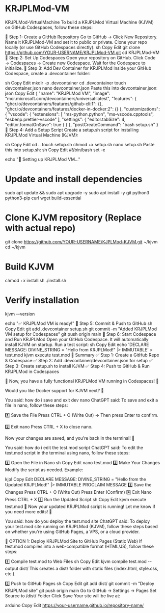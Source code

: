 # KRJPLMod-VM
KRJPLMod-VirtualMachine
To build a KRJPLMod Virtual Machine (KJVM) on GitHub Codespaces, follow these steps:

🔹 Step 1: Create a GitHub Repository
Go to GitHub → Click New Repository.
Name it KRJPLMod-VM and set it to public or private.
Clone your repo locally (or use GitHub Codespaces directly).
sh
Copy
Edit
git clone https://github.com/YOUR-USERNAME/KRJPLMod-VM.git
cd KRJPLMod-VM
🔹 Step 2: Set Up Codespaces
Open your repository on GitHub.
Click Code → Codespaces → Create new Codespace.
Wait for the Codespace to initialize.
🔹 Step 3: Add Dev Container for KRJPLMod
Inside your GitHub Codespace, create a .devcontainer folder:

sh
Copy
Edit
mkdir -p .devcontainer
cd .devcontainer
touch devcontainer.json
nano devcontainer.json
Paste this into devcontainer.json:
json
Copy
Edit
{
    "name": "KRJPLMod VM",
    "image": "mcr.microsoft.com/devcontainers/universal:latest",
    "features": {
        "ghcr.io/devcontainers/features/github-cli:1": {},
        "ghcr.io/devcontainers/features/docker-in-docker:2": {}
    },
    "customizations": {
        "vscode": {
            "extensions": [
                "ms-python.python",
                "ms-vscode.cpptools",
                "esbenp.prettier-vscode"
            ],
            "settings": {
                "editor.tabSize": 4,
                "editor.formatOnSave": true
            }
        }
    },
    "postCreateCommand": "bash setup.sh"
}
🔹 Step 4: Add a Setup Script
Create a setup.sh script for installing KRJPLMod Virtual Machine (KJVM):

sh
Copy
Edit
cd ..
touch setup.sh
chmod +x setup.sh
nano setup.sh
Paste this into setup.sh:
sh
Copy
Edit
#!/bin/bash
set -e

echo "🚀 Setting up KRJPLMod VM..."

# Update and install dependencies
sudo apt update && sudo apt upgrade -y
sudo apt install -y git python3 python3-pip curl wget build-essential

# Clone KJVM repository (Replace with actual repo)
git clone https://github.com/YOUR-USERNAME/KJPLMod-KJVM.git ~/kjvm
cd ~/kjvm

# Build KJVM
chmod +x install.sh
./install.sh

# Verify installation
kjvm --version

echo "✅ KRJPLMod VM is ready!"
🔹 Step 5: Commit & Push to GitHub
sh
Copy
Edit
git add .devcontainer setup.sh
git commit -m "Added KRJPLMod VM setup for Codespaces"
git push origin main
🔹 Step 6: Start Codespace and Run KRJPLMod
Open your GitHub Codespace.
It will automatically install KJVM on startup.
Run a test script:
sh
Copy
Edit
echo 'DECLARE MESSAGE: DIVINE_STRING = "Hello from KRJPLMod!" |> IMMUTABLE' > test.mod
kjvm execute test.mod
🎯 Summary
✅ Step 1: Create a GitHub Repo & Codespace
✅ Step 2: Add .devcontainer/devcontainer.json for setup
✅ Step 3: Create setup.sh to install KJVM
✅ Step 4: Push to GitHub & Run KRJPLMod in Codespaces

🚀 Now, you have a fully functional KRJPLMod VM running in Codespaces! 🎉

Would you like Docker support for KJVM next? 🚢






You said:
how do i save and exit dev nano
ChatGPT said:
To save and exit a file in nano, follow these steps:

1️⃣ Save the File
Press CTRL + O (Write Out) → Then press Enter to confirm.

2️⃣ Exit nano
Press CTRL + X to close nano.

Now your changes are saved, and you're back in the terminal! 🚀






You said:
how do i edit the test.mod script
ChatGPT said:
To edit the test.mod script in the terminal using nano, follow these steps:

1️⃣ Open the File in Nano
sh
Copy
Edit
nano test.mod
2️⃣ Make Your Changes
Modify the script as needed. Example:

kjpl
Copy
Edit
DECLARE MESSAGE: DIVINE_STRING = "Hello from the Updated KRJPLMod!" |> IMMUTABLE
PROCLAIM MESSAGE
3️⃣ Save the Changes
Press CTRL + O (Write Out)
Press Enter (Confirm)
4️⃣ Exit Nano
Press CTRL + X
5️⃣ Run the Updated Script
sh
Copy
Edit
kjvm execute test.mod
🚀 Now your updated KRJPLMod script is running! Let me know if you need more edits! 🎯






You said:
how do you deploy the test.mod site
ChatGPT said:
To deploy your test.mod site running on KRJPLMod (KJVM), follow these steps based on whether you're using GitHub Pages, a VPS, or a cloud provider.

🔹 OPTION 1: Deploy KRJPLMod Site to GitHub Pages (Static Web)
If test.mod compiles into a web-compatible format (HTML/JS), follow these steps:

1️⃣ Compile test.mod to Web Files
sh
Copy
Edit
kjvm compile test.mod --output dist/
This creates a dist/ folder with static files (index.html, style.css, etc.).

2️⃣ Push to GitHub Pages
sh
Copy
Edit
git add dist/
git commit -m "Deploy KRJPLMod site"
git push origin main
Go to GitHub → Settings → Pages
Set Source to /dist/ Folder
Click Save
Your site will be live at:

arduino
Copy
Edit
https://your-username.github.io/repository-name/
